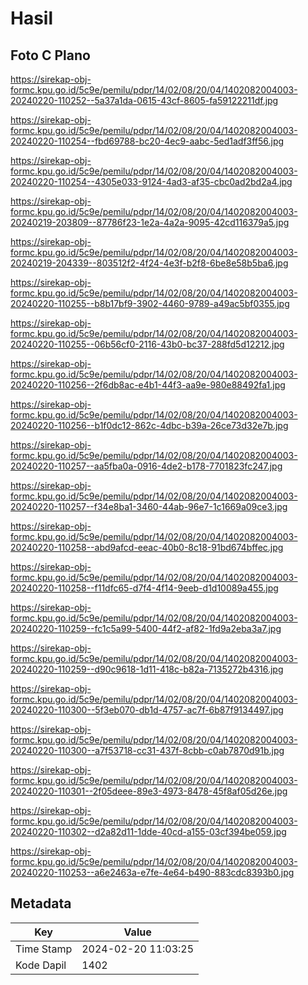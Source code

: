 # Hasil

## Foto C Plano

https://sirekap-obj-formc.kpu.go.id/5c9e/pemilu/pdpr/14/02/08/20/04/1402082004003-20240220-110252--5a37a1da-0615-43cf-8605-fa59122211df.jpg

https://sirekap-obj-formc.kpu.go.id/5c9e/pemilu/pdpr/14/02/08/20/04/1402082004003-20240220-110254--fbd69788-bc20-4ec9-aabc-5ed1adf3ff56.jpg

https://sirekap-obj-formc.kpu.go.id/5c9e/pemilu/pdpr/14/02/08/20/04/1402082004003-20240220-110254--4305e033-9124-4ad3-af35-cbc0ad2bd2a4.jpg

https://sirekap-obj-formc.kpu.go.id/5c9e/pemilu/pdpr/14/02/08/20/04/1402082004003-20240219-203809--87786f23-1e2a-4a2a-9095-42cd116379a5.jpg

https://sirekap-obj-formc.kpu.go.id/5c9e/pemilu/pdpr/14/02/08/20/04/1402082004003-20240219-204339--803512f2-4f24-4e3f-b2f8-6be8e58b5ba6.jpg

https://sirekap-obj-formc.kpu.go.id/5c9e/pemilu/pdpr/14/02/08/20/04/1402082004003-20240220-110255--b8b17bf9-3902-4460-9789-a49ac5bf0355.jpg

https://sirekap-obj-formc.kpu.go.id/5c9e/pemilu/pdpr/14/02/08/20/04/1402082004003-20240220-110255--06b56cf0-2116-43b0-bc37-288fd5d12212.jpg

https://sirekap-obj-formc.kpu.go.id/5c9e/pemilu/pdpr/14/02/08/20/04/1402082004003-20240220-110256--2f6db8ac-e4b1-44f3-aa9e-980e88492fa1.jpg

https://sirekap-obj-formc.kpu.go.id/5c9e/pemilu/pdpr/14/02/08/20/04/1402082004003-20240220-110256--b1f0dc12-862c-4dbc-b39a-26ce73d32e7b.jpg

https://sirekap-obj-formc.kpu.go.id/5c9e/pemilu/pdpr/14/02/08/20/04/1402082004003-20240220-110257--aa5fba0a-0916-4de2-b178-7701823fc247.jpg

https://sirekap-obj-formc.kpu.go.id/5c9e/pemilu/pdpr/14/02/08/20/04/1402082004003-20240220-110257--f34e8ba1-3460-44ab-96e7-1c1669a09ce3.jpg

https://sirekap-obj-formc.kpu.go.id/5c9e/pemilu/pdpr/14/02/08/20/04/1402082004003-20240220-110258--abd9afcd-eeac-40b0-8c18-91bd674bffec.jpg

https://sirekap-obj-formc.kpu.go.id/5c9e/pemilu/pdpr/14/02/08/20/04/1402082004003-20240220-110258--f11dfc65-d7f4-4f14-9eeb-d1d10089a455.jpg

https://sirekap-obj-formc.kpu.go.id/5c9e/pemilu/pdpr/14/02/08/20/04/1402082004003-20240220-110259--fc1c5a99-5400-44f2-af82-1fd9a2eba3a7.jpg

https://sirekap-obj-formc.kpu.go.id/5c9e/pemilu/pdpr/14/02/08/20/04/1402082004003-20240220-110259--d90c9618-1d11-418c-b82a-7135272b4316.jpg

https://sirekap-obj-formc.kpu.go.id/5c9e/pemilu/pdpr/14/02/08/20/04/1402082004003-20240220-110300--5f3eb070-db1d-4757-ac7f-6b87f9134497.jpg

https://sirekap-obj-formc.kpu.go.id/5c9e/pemilu/pdpr/14/02/08/20/04/1402082004003-20240220-110300--a7f53718-cc31-437f-8cbb-c0ab7870d91b.jpg

https://sirekap-obj-formc.kpu.go.id/5c9e/pemilu/pdpr/14/02/08/20/04/1402082004003-20240220-110301--2f05deee-89e3-4973-8478-45f8af05d26e.jpg

https://sirekap-obj-formc.kpu.go.id/5c9e/pemilu/pdpr/14/02/08/20/04/1402082004003-20240220-110302--d2a82d11-1dde-40cd-a155-03cf394be059.jpg

https://sirekap-obj-formc.kpu.go.id/5c9e/pemilu/pdpr/14/02/08/20/04/1402082004003-20240220-110253--a6e2463a-e7fe-4e64-b490-883cdc8393b0.jpg


## Metadata

| Key        | Value               |
| ---------- | ------------------- |
| Time Stamp | 2024-02-20 11:03:25 |
| Kode Dapil | 1402                |



